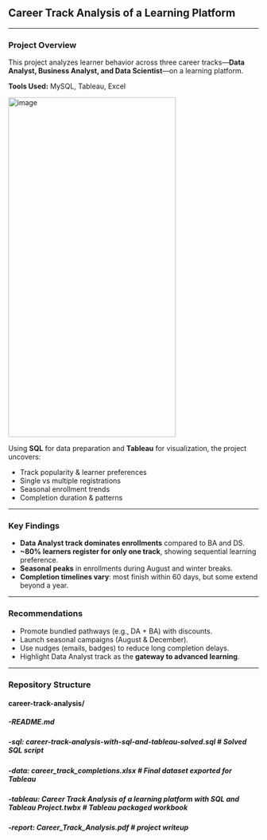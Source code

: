 ## Career Track Analysis of a Learning Platform  
---
### Project Overview  
This project analyzes learner behavior across three career tracks—**Data Analyst, Business Analyst, and Data Scientist**—on a learning platform.  

**Tools Used:** MySQL, Tableau, Excel  

<img width="337" height="682" alt="image" src="https://github.com/user-attachments/assets/8d989c9d-b1a9-4d77-95cc-58edc4b4c9af" />

Using **SQL** for data preparation and **Tableau** for visualization, the project uncovers:  
- Track popularity & learner preferences  
- Single vs multiple registrations  
- Seasonal enrollment trends  
- Completion duration & patterns  
---

### Key Findings 
- **Data Analyst track dominates enrollments** compared to BA and DS.  
- **~80% learners register for only one track**, showing sequential learning preference.  
- **Seasonal peaks** in enrollments during August and winter breaks.  
- **Completion timelines vary**: most finish within 60 days, but some extend beyond a year.  
---

### Recommendations  
- Promote bundled pathways (e.g., DA + BA) with discounts.  
- Launch seasonal campaigns (August & December).  
- Use nudges (emails, badges) to reduce long completion delays.  
- Highlight Data Analyst track as the **gateway to advanced learning**.  
---

### Repository Structure  
#### career-track-analysis/
##### -README.md
##### -sql: career-track-analysis-with-sql-and-tableau-solved.sql                               # Solved SQL script
##### -data: career_track_completions.xlsx                                                      # Final dataset exported for Tableau
##### -tableau: Career Track Analysis of a learning platform with SQL and Tableau Project.twbx  # Tableau packaged workbook
##### -report: Career_Track_Analysis.pdf                                                        # project writeup
